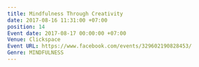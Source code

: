 ```yaml
---
title: Mindfulness Through Creativity
date: 2017-08-16 11:31:00 +07:00
position: 14
Event date: 2017-08-17 00:00:00 +07:00
Venue: Clickspace
Event URL: https://www.facebook.com/events/329602190828453/
Genre: MINDFULNESS
---
```


